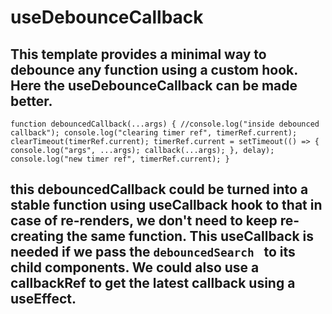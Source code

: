 # useDebounceCallback

## This template provides a minimal way to debounce any function using a custom hook. Here the useDebounceCallback can be made better.

`function debouncedCallback(...args) {
    //console.log("inside debounced callback");
    console.log("clearing timer ref", timerRef.current);
    clearTimeout(timerRef.current);
    timerRef.current = setTimeout(() => {
      console.log("args", ...args);
      callback(...args);
    }, delay);
    console.log("new timer ref", timerRef.current);
  } `

## this debouncedCallback could be turned into a stable function using useCallback hook to that in case of re-renders, we don't need to keep re-creating the same function. This useCallback is needed if we pass the `debouncedSearch ` to its child components. We could also use a callbackRef to get the latest callback using a useEffect.
